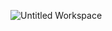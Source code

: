 ![Untitled Workspace](https://user-images.githubusercontent.com/98894505/153575194-20fcc2f7-b233-40cf-b1a0-f073cb63fc86.jpg)

